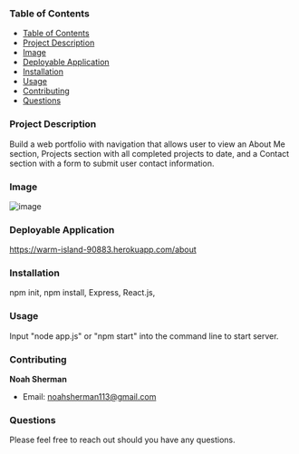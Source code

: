 ### Table of Contents

- [Table of Contents](#table-of-contents)
- [Project Description](#project-description)
- [Image](#image)
- [Deployable Application](#deployable-application)
- [Installation](#installation)
- [Usage](#usage)
- [Contributing](#contributing)
- [Questions](#questions)

### Project Description

Build a web portfolio with navigation that allows user to view an About Me section, Projects section with all completed projects to date, and a Contact section with a form to submit user contact information.

### Image

![image](https://user-images.githubusercontent.com/74440415/123029500-d6666a00-d3a6-11eb-99c8-33c4959e87d1.png)

### Deployable Application

https://warm-island-90883.herokuapp.com/about

### Installation

npm init, npm install, Express, React.js,

### Usage

Input "node app.js" or "npm start" into the command line to start server.

### Contributing

**Noah Sherman**

- Email: noahsherman113@gmail.com

### Questions

Please feel free to reach out should you have any questions.

